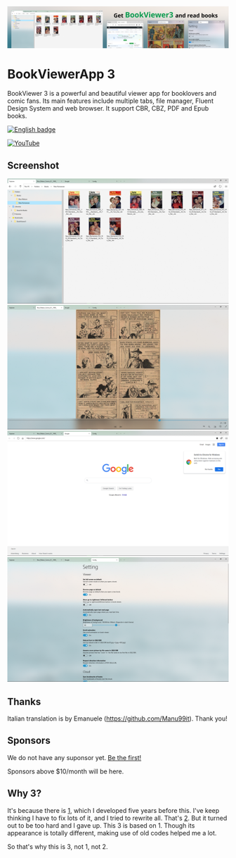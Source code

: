 ![banner](/res/Banner/banner.png)

# BookViewerApp 3
BookViewer 3 is a powerful and beautiful viewer app for booklovers and comic fans.
Its main features include multiple tabs, file manager, Fluent Design System and web browser.
It support CBR, CBZ, PDF and Epub books.

<a href='//www.microsoft.com/store/apps/9n607jhlbczb?cid=storebadge&ocid=badge'><img src='https://developer.microsoft.com/en-us/store/badges/images/English_get-it-from-MS.png' alt='English badge' width='142px' height='52px'/></a>

[![YouTube](http://img.youtube.com/vi/rKCw_OlOKb8/0.jpg)](http://www.youtube.com/watch?v=rKCw_OlOKb8 "YouTube")

## Screenshot
![screenshot](/res/Screenshots/Pics/en/2020-07-18%20171048.png)  
![screenshot](/res/Screenshots/Pics/en/2020-07-18%20171351.png)  
![screenshot](/res/Screenshots/Pics/en/2020-07-18%20171315.png)  
![screenshot](/res/Screenshots/Pics/en/2020-07-18%20171428.png)  

## Thanks
Italian translation is by Emanuele (https://github.com/Manu99it).
Thank you!

## Sponsors
We do not have any suponsor yet. [Be the first!](https://github.com/sponsors/kurema/)

Sponsors above $10/month will be here.

## Why 3?
It's because there is [1](https://github.com/kurema/BookViewerApp/), which I developed five years before this.
I've keep thinking I have to fix lots of it, and I tried to rewrite all. That's [2](https://github.com/kurema/BookViewerApp2/).
But it turned out to be too hard and I gave up.
This 3 is based on 1. Though its appearance is totally different, making use of old codes helped me a lot.

So that's why this is 3, not 1, not 2.
